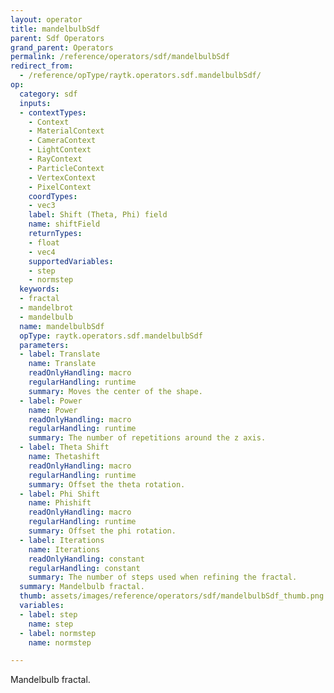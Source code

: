```yaml
---
layout: operator
title: mandelbulbSdf
parent: Sdf Operators
grand_parent: Operators
permalink: /reference/operators/sdf/mandelbulbSdf
redirect_from:
  - /reference/opType/raytk.operators.sdf.mandelbulbSdf/
op:
  category: sdf
  inputs:
  - contextTypes:
    - Context
    - MaterialContext
    - CameraContext
    - LightContext
    - RayContext
    - ParticleContext
    - VertexContext
    - PixelContext
    coordTypes:
    - vec3
    label: Shift (Theta, Phi) field
    name: shiftField
    returnTypes:
    - float
    - vec4
    supportedVariables:
    - step
    - normstep
  keywords:
  - fractal
  - mandelbrot
  - mandelbulb
  name: mandelbulbSdf
  opType: raytk.operators.sdf.mandelbulbSdf
  parameters:
  - label: Translate
    name: Translate
    readOnlyHandling: macro
    regularHandling: runtime
    summary: Moves the center of the shape.
  - label: Power
    name: Power
    readOnlyHandling: macro
    regularHandling: runtime
    summary: The number of repetitions around the z axis.
  - label: Theta Shift
    name: Thetashift
    readOnlyHandling: macro
    regularHandling: runtime
    summary: Offset the theta rotation.
  - label: Phi Shift
    name: Phishift
    readOnlyHandling: macro
    regularHandling: runtime
    summary: Offset the phi rotation.
  - label: Iterations
    name: Iterations
    readOnlyHandling: constant
    regularHandling: constant
    summary: The number of steps used when refining the fractal.
  summary: Mandelbulb fractal.
  thumb: assets/images/reference/operators/sdf/mandelbulbSdf_thumb.png
  variables:
  - label: step
    name: step
  - label: normstep
    name: normstep

---
```



Mandelbulb fractal.
